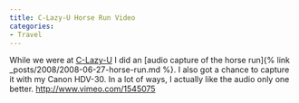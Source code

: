 ```yaml
---
title: C-Lazy-U Horse Run Video
categories:
- Travel
---
```


While we were at [C-Lazy-U](http://www.clazyu.com/) I did an [audio capture of the horse run]{% link _posts/2008/2008-06-27-horse-run.md %}. I also got a chance to capture it with my Canon HDV-30. In a lot of ways, I actually like the audio only one better.
http://www.vimeo.com/1545075
